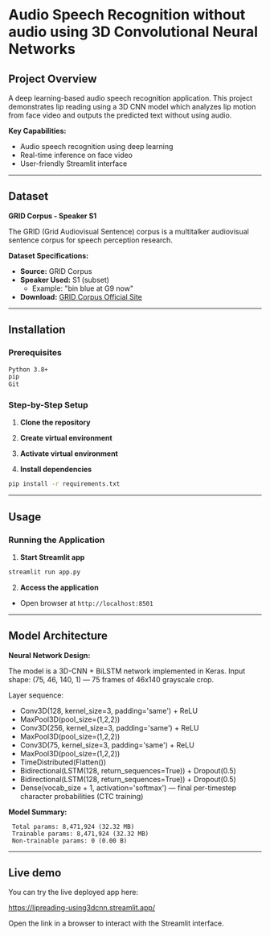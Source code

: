 # Audio Speech Recognition without audio using 3D Convolutional Neural Networks
## Project Overview
A deep learning-based audio speech recognition application. This project demonstrates lip reading using a 3D CNN model which analyzes lip motion from face video and outputs the predicted text without using audio.

**Key Capabilities:**
- Audio speech recognition using deep learning
- Real-time inference on face video
- User-friendly Streamlit interface

---

## Dataset

**GRID Corpus - Speaker S1**

The GRID (Grid Audiovisual Sentence) corpus is a multitalker audiovisual sentence corpus for speech perception research.

**Dataset Specifications:**
- **Source:** GRID Corpus
- **Speaker Used:** S1 (subset)
  - Example: "bin blue at G9 now"
- **Download:** [GRID Corpus Official Site](http://spandh.dcs.shef.ac.uk/gridcorpus/)

---

## Installation

### Prerequisites

```bash
Python 3.8+
pip
Git
```

### Step-by-Step Setup

1. **Clone the repository**

2. **Create virtual environment**

3. **Activate virtual environment**

4. **Install dependencies**
```bash
pip install -r requirements.txt
```

---

## Usage

### Running the Application

1. **Start Streamlit app**
```bash
streamlit run app.py
```

2. **Access the application**
- Open browser at `http://localhost:8501`

---

## Model Architecture

**Neural Network Design:**

The model is a 3D-CNN + BiLSTM network implemented in Keras. Input shape: (75, 46, 140, 1) — 75 frames of 46x140 grayscale crop.

Layer sequence:
- Conv3D(128, kernel_size=3, padding='same') + ReLU
- MaxPool3D(pool_size=(1,2,2))
- Conv3D(256, kernel_size=3, padding='same') + ReLU
- MaxPool3D(pool_size=(1,2,2))
- Conv3D(75, kernel_size=3, padding='same') + ReLU
- MaxPool3D(pool_size=(1,2,2))
- TimeDistributed(Flatten())
- Bidirectional(LSTM(128, return_sequences=True)) + Dropout(0.5)
- Bidirectional(LSTM(128, return_sequences=True)) + Dropout(0.5)
- Dense(vocab_size + 1, activation='softmax')  — final per-timestep character probabilities (CTC training)

**Model Summary:**
```
 Total params: 8,471,924 (32.32 MB)
 Trainable params: 8,471,924 (32.32 MB)
 Non-trainable params: 0 (0.00 B)
```

 ---

 ## Live demo

 You can try the live deployed app here:

 https://lipreading-using3dcnn.streamlit.app/

 Open the link in a browser to interact with the Streamlit interface.
